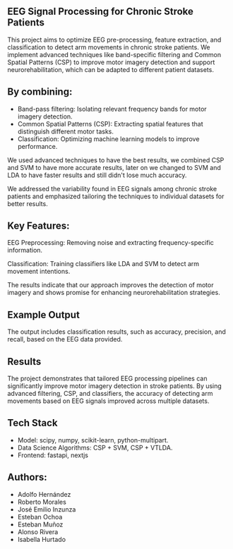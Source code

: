 ## EEG Signal Processing for Chronic Stroke Patients
This project aims to optimize EEG pre-processing, feature extraction, and classification to detect arm movements in chronic stroke patients. We implement advanced techniques like band-specific filtering and Common Spatial Patterns (CSP) to improve motor imagery detection and support neurorehabilitation, which can be adapted to different patient datasets. 

## By combining:
- Band-pass filtering: Isolating relevant frequency bands for motor imagery detection.
- Common Spatial Patterns (CSP): Extracting spatial features that distinguish different motor tasks.
- Classification: Optimizing machine learning models to improve performance.


We used advanced techniques to have the best results, we combined CSP and SVM to have more accurate results, later on we changed to SVM and LDA to have faster results and still didn't lose much accuracy.


We addressed the variability found in EEG signals among chronic stroke patients and emphasized tailoring the techniques to individual datasets for better results.

## Key Features:
EEG Preprocessing: Removing noise and extracting frequency-specific information.

Classification: Training classifiers like LDA and SVM to detect arm movement intentions.

The results indicate that our approach improves the detection of motor imagery and shows promise for enhancing neurorehabilitation strategies.

## Example Output
The output includes classification results, such as accuracy, precision, and recall, based on the EEG data provided.

## Results
The project demonstrates that tailored EEG processing pipelines can significantly improve motor imagery detection in stroke patients. By using advanced filtering, CSP, and classifiers, the accuracy of detecting arm movements based on EEG signals improved across multiple datasets.

## Tech Stack
- Model: scipy, numpy, scikit-learn, python-multipart.
- Data Science Algorithms: CSP + SVM, CSP + VTLDA.
- Frontend: fastapi, nextjs

## Authors:

- Adolfo Hernández                
- Roberto Morales
- José Emilio Inzunza             
- Esteban Ochoa
- Esteban Muñoz 
- Alonso Rivera
- Isabella Hurtado
